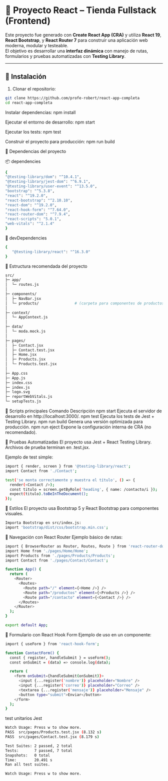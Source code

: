 # 🧩 Proyecto React – Tienda Fullstack (Frontend)

Este proyecto fue generado con **Create React App (CRA)** y utiliza **React 19**, **React Bootstrap**, y **React Router 7** para construir una aplicación web moderna, modular y testeable.  
El objetivo es desarrollar una **interfaz dinámica** con manejo de rutas, formularios y pruebas automatizadas con **Testing Library**.

---

## 🚀 Instalación

1. Clonar el repositorio:
```bash
git clone https://github.com/profe-robert/react-app-completa
cd react-app-completa
```

Instalar dependencias:
npm install

Ejecutar el entorno de desarrollo:
npm start

Ejecutar los tests:
npm test

Construir el proyecto para producción:
npm run build

🧠 Dependencias del proyecto

📦 dependencies
 ```bash
 {
 "@testing-library/dom": "^10.4.1",
 "@testing-library/jest-dom": "^6.9.1",
 "@testing-library/user-event": "^13.5.0",
 "bootstrap": "^5.3.8",
 "react": "^19.2.0",
 "react-bootstrap": "^2.10.10",
 "react-dom": "^19.2.0",
 "react-hook-form": "^7.64.0",
 "react-router-dom": "^7.9.4",
 "react-scripts": "5.0.1",
 "web-vitals": "^2.1.4"
 }
 ```

🧪 devDependencies
 ```bash
 {
    "@testing-library/react": "^16.3.0"
 }
 ```

🧩 Estructura recomendada del proyecto
 ```bash 
 src/
 ├─ app/
 │  └─ routes.js
 │
 ├─ components/
 │  ├─ NavBar.jsx
 │  └─ products/                # (carpeta para componentes de productos)
 │
 ├─ context/
 │  └─ AppContext.js
 │
 ├─ data/
 │  └─ moda.mock.js
 │
 ├─ pages/
 │  ├─ Contact.jsx
 │  ├─ Contact.test.jsx
 │  ├─ Home.jsx
 │  ├─ Products.jsx
 │  └─ Products.test.jsx
 │
 ├─ App.css
 ├─ App.js
 ├─ index.css
 ├─ index.js
 ├─ logo.svg
 ├─ reportWebVitals.js
 └─ setupTests.js
 ``` 

🧰 Scripts principales
Comando	        Descripción
npm start	    Ejecuta el servidor de desarrollo en http://localhost:3000/.
npm test	    Ejecuta los tests de Jest + Testing Library.
npm run build	Genera una versión optimizada para producción.
npm run eject	Expone la configuración interna de CRA (no recomendado).

🧪 Pruebas Automatizadas
El proyecto usa Jest + React Testing Library.
Archivos de prueba terminan en .test.jsx.

Ejemplo de test simple:
```bash
import { render, screen } from '@testing-library/react';
import Contact from './Contact';

test('se monta correctamente y muestra el título', () => {
  render(<Contact />);
  const titulo = screen.getByRole('heading', { name: /contacto/i });
  expect(titulo).toBeInTheDocument();
});
```

🎨 Estilos
El proyecto usa Bootstrap 5 y React Bootstrap para componentes visuales.
```bash
Importa Bootstrap en src/index.js:
import 'bootstrap/dist/css/bootstrap.min.css';
```
🧩 Navegación con React Router
Ejemplo básico de rutas:
```bash
import { BrowserRouter as Router, Routes, Route } from 'react-router-dom';
import Home from './pages/Home/Home';
import Products from './pages/Products/Products';
import Contact from './pages/Contact/Contact';

function App() {
  return (
    <Router>
      <Routes>
        <Route path="/" element={<Home />} />
        <Route path="/productos" element={<Products />} />
        <Route path="/contacto" element={<Contact />} />
      </Routes>
    </Router>
  );
}

export default App;
```
🧩 Formulario con React Hook Form
Ejemplo de uso en un componente:
```bash
import { useForm } from 'react-hook-form';

function ContactForm() {
  const { register, handleSubmit } = useForm();
  const onSubmit = (data) => console.log(data);

  return (
    <form onSubmit={handleSubmit(onSubmit)}>
      <input {...register('nombre')} placeholder="Nombre" />
      <input {...register('correo')} placeholder="Correo" />
      <textarea {...register('mensaje')} placeholder="Mensaje" />
      <button type="submit">Enviar</button>
    </form>
  );
}
```


test unitarios Jest
```bash
Watch Usage: Press w to show more.
PASS  src/pages/Products.test.jsx (8.132 s)
PASS  src/pages/Contact.test.jsx (8.179 s)

Test Suites: 2 passed, 2 total
Tests:       7 passed, 7 total
Snapshots:   0 total
Time:        20.491 s
Ran all test suites.

Watch Usage: Press w to show more.
```
